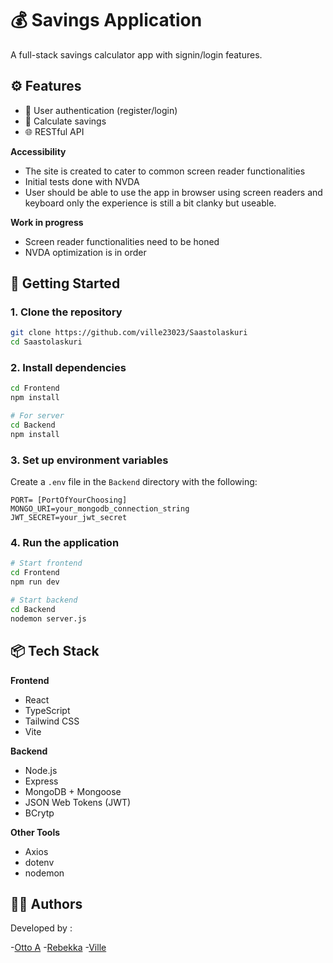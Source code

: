 # 💰 Savings Application

A full-stack savings calculator app with signin/login features. 


## ⚙️ Features

- 🔐 User authentication (register/login)  
- 💸 Calculate savings   
- 🌐 RESTful API  


**Accessibility**

- The site is created to cater to common screen reader functionalities
- Initial tests done with NVDA
- User should be able to use the app in browser using screen readers and keyboard only the experience is still a bit clanky but useable.

**Work in progress**

- Screen reader functionalities need to be honed
- NVDA optimization is in order


## 🚀 Getting Started

### 1. Clone the repository

```bash
git clone https://github.com/ville23023/Saastolaskuri
cd Saastolaskuri
```

### 2. Install dependencies

```bash
cd Frontend
npm install

# For server
cd Backend
npm install
```

### 3. Set up environment variables

Create a `.env` file in the `Backend` directory with the following:

```
PORT= [PortOfYourChoosing]
MONGO_URI=your_mongodb_connection_string
JWT_SECRET=your_jwt_secret
```

### 4. Run the application

```bash
# Start frontend
cd Frontend
npm run dev

# Start backend
cd Backend
nodemon server.js
```

## 📦 Tech Stack

**Frontend**

- React  
- TypeScript  
- Tailwind CSS  
- Vite  

**Backend**

- Node.js  
- Express  
- MongoDB + Mongoose  
- JSON Web Tokens (JWT)
- BCrytp

**Other Tools**

- Axios  
- dotenv  
- nodemon  


## 👨‍💻 Authors

Developed by :

 -[Otto A](https://github.com/OAnsaharju)
 -[Rebekka](https://github.com/Rebepekka)
 -[Ville](https://github.com/ville23023)
